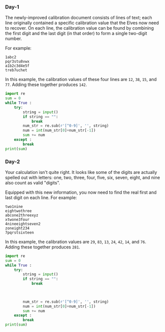 ### Day-1

The newly-improved calibration document consists of lines of text; each line originally contained a specific calibration value that the Elves now need to recover. On each line, the calibration value can be found by combining the first digit and the last digit (in that order) to form a single two-digit number.

For example:
```
1abc2
pqr3stu8vwx
a1b2c3d4e5f
treb7uchet
```

In this example, the calibration values of these four lines are ```12```, ```38```, ```15```, and ```77```. Adding these together produces ```142```.



``` python 3
import re
sum = 0
while True :
    try:
        string = input()
        if string == "":
            break
        num_str = re.sub(r'[^0-9]', '', string)  
        num = int(num_str[0]+num_str[-1])   
        sum += num
    except :
        break       
print(sum)    
```


### Day-2

Your calculation isn't quite right. It looks like some of the digits are actually spelled out with letters: one, two, three, four, five, six, seven, eight, and nine also count as valid "digits".

Equipped with this new information, you now need to find the real first and last digit on each line. For example:
```
two1nine
eightwothree
abcone2threexyz
xtwone3four
4nineeightseven2
zoneight234
7pqrstsixteen
```
In this example, the calibration values are ```29```, ```83```, ```13```, ```24```, ```42```, ```14```, and ```76```. Adding these together produces ```281```.



``` python 3
import re
sum = 0
while True :
    try:
        string = input()
        if string == "":
            break
        
        

        num_str = re.sub(r'[^0-9]', '', string)  
        num = int(num_str[0]+num_str[-1])   
        sum += num
    except :
        break       
print(sum)    
```


